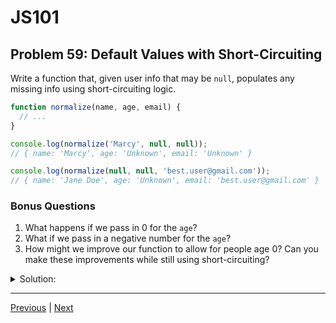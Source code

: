 # JS101
## Problem 59: Default Values with Short-Circuiting

Write a function that, given user info that may be `null`, populates any missing info using short-circuiting logic.

```js
function normalize(name, age, email) {
  // ...
}

console.log(normalize('Marcy', null, null));
// { name: 'Marcy', age: 'Unknown', email: 'Unknown' }

console.log(normalize(null, null, 'best.user@gmail.com'));
// { name: 'Jane Doe', age: 'Unknown', email: 'best.user@gmail.com' }
```

### Bonus Questions
1. What happens if we pass in 0 for the `age`?
2. What if we pass in a negative number for the `age`?
3. How might we improve our function to allow for people age 0? Can you make these improvements while still using short-circuiting?

<details>
<summary>Solution:</summary>

```js
function normalize(name, age, email) {
  return {
    name: name || 'Jane Doe',
    age: age || 'Unknown',
    email: email || 'Unknown'
  };
}
```

**Bonus Questions:**

1. If we pass in `0` for age, it would be replaced with `'Unknown'` because `0` is falsy. This is a bug since 0 is a valid age.

2. A negative number is truthy, so it would be kept as-is (even though it's not a valid age). This is also problematic.

3. We can use the nullish coalescing operator `??` which only treats `null` and `undefined` as "missing":

```js
function normalize(name, age, email) {
  return {
    name: name ?? 'Jane Doe',
    age: age ?? 'Unknown',
    email: email ?? 'Unknown'
  };
}

console.log(normalize('Marcy', 0, null));
// { name: 'Marcy', age: 0, email: 'Unknown' }
```

This allows `0` to be a valid age while still replacing `null` with `'Unknown'`.

For negative numbers, we'd need additional validation:
```js
function normalize(name, age, email) {
  return {
    name: name ?? 'Jane Doe',
    age: (age ?? -1) >= 0 ? age : 'Unknown',
    email: email ?? 'Unknown'
  };
}
```

</details>

---

[Previous](58.md) | [Next](60.md)

